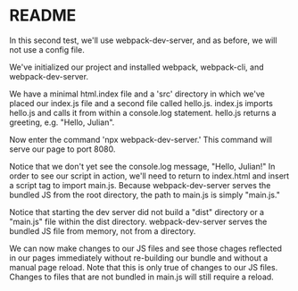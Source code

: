 # README

In this second test, we'll use webpack-dev-server, and as before, we will not use a config file.
    
We've initialized our project and installed webpack, webpack-cli, and webpack-dev-server. 

We have a minimal html.index file and a 'src' directory in which we've placed our index.js file and a second file called hello.js. index.js imports hello.js and calls it from within a console.log statement. hello.js returns a greeting, e.g. "Hello, Julian". 

Now enter the command 'npx webpack-dev-server.' This command will serve our page to port 8080.

Notice that we don't yet see the console.log message, "Hello, Julian!" In order to see our script in action, we'll need to return to index.html and insert a script tag to import main.js. Because webpack-dev-server serves the bundled JS from the root directory, the path to main.js is simply "main.js." 

Notice that starting the dev server did not build a "dist" directory or a "main.js" file within the dist directory. webpack-dev-server serves the bundled JS file from memory, not from a directory.

We can now make changes to our JS files and see those chages reflected in our pages immediately without re-building our bundle and without a manual page reload. Note that this is only true of changes to our JS files. Changes to files that are not bundled in main.js will still require a reload.
